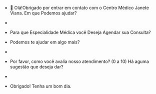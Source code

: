- 👋 Olá!Obrigado por entrar em contato com o Centro Médico Janete Viana. Em que Podemos ajudar?
- 
- Para que Especialidade Médica você Deseja Agendar sua Consulta?


- Podemos te ajudar em algo mais?
- 
- Por favor, como você avalia nosso atendimento? (0 a 10) Há aguma sugestão que deseja dar?

- 
- Obrigado! Tenha um bom dia.
